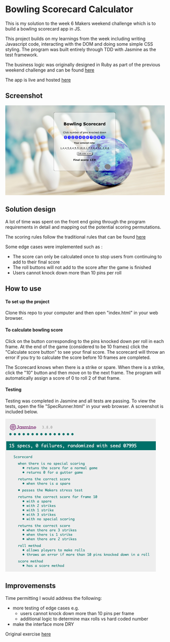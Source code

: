 # Bowling Scorecard Calculator

This is my solution to the week 6 Makers weekend challenge which is to build a bowling scorecard app in JS. 

This project builds on my learnings from the week including writing Javascript code, interacting with the DOM and doing some simple CSS styling. The program was built entirely through TDD with Jasmine as the test framework.

The business logic was originally designed in Ruby as part of the previous weekend challenge and can be found [here](https://github.com/ArifEbrahim/bowling-challenge-ruby)

The app is live and hosted [here](https://arifebrahim.github.io/bowling_challenge_JS/)

## Screenshot

![screenshot](./images/screen.png)

## Solution design

A lot of time was spent on the front end going through the program requirements in detail and mapping out the potential scoring permutations.

The scoring rules follow the traditional rules that can be found [here](https://en.wikipedia.org/wiki/Ten-pin_bowling#Traditional_scoring)

Some edge cases were implemented such as :
- The score can only be calculated once to stop users from continuing to add to their final score
- The roll buttons will not add to the score after the game is finished
- Users cannot knock down more than 10 pins per roll

## How to use

#### To set up the project

Clone this repo to your computer and then open "index.html" in your web browser.

#### To calculate bowling score

Click on the button corresponding to the pins knocked down per roll in each frame. At the end of the game (considered to be 10 frames) click the "Calculate score button" to see your final score. The scorecard will throw an error if you try to calculate the score before 10 frames are completed.

The Scorecard knows when there is a strike or spare. When there is a strike, click the "10" button and then move on to the next frame. The program will automatically assign a score of 0 to roll 2 of that frame.

#### Testing

Testing was completed in Jasmine and all tests are passing. To view the tests, open the file "SpecRunner.html" in your web browser. A screenshot is included below.

![tests](./images/test.png)

## Improvemensts

Time permitting I would address the following:
- more testing of edge cases e.g.
  - users cannot knock down more than 10 pins per frame
  - additional logic to determine max rolls vs hard coded number
- make the interface more DRY

Original exercise [here](https://github.com/makersacademy/bowling-challenge)